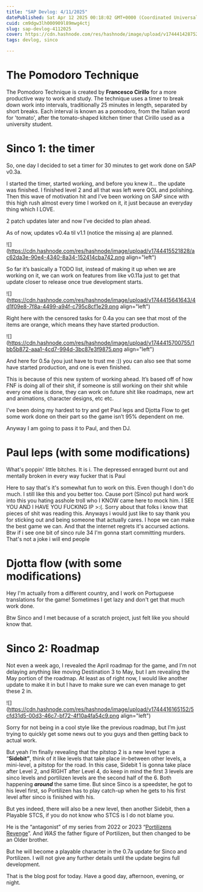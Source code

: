 ```yaml
---
title: "SAP Devlog: 4/11/2025"
datePublished: Sat Apr 12 2025 00:18:02 GMT+0000 (Coordinated Universal Time)
cuid: cm9dgw3lh000909l89mwg4ctj
slug: sap-devlog-4112025
cover: https://cdn.hashnode.com/res/hashnode/image/upload/v1744414287523/36ca46c4-d22f-4cdd-a090-c7c1b05ec265.jpeg
tags: devlog, sinco

---
```


# The Pomodoro Technique

The Pomodoro Technique is created by **Francesco Cirillo** for a more productive way to work and study. The technique uses a timer to break down work into intervals, traditionally 25 minutes in length, separated by short breaks. Each interval is known as a pomodoro, from the Italian word for 'tomato', after the tomato-shaped kitchen timer that Cirillo used as a university student.

# Sinco 1: the timer

So, one day I decided to set a timer for 30 minutes to get work done on SAP v0.3a.

I started the timer, started working, and before you knew it… the update was finished. I finished level 2 and all that was left were QOL and polishing. Then this wave of motivation hit and I’ve been working on SAP since with this high rush almost every time I worked on it, it just because an everyday thing which I LOVE.

2 patch updates later and now I’ve decided to plan ahead.

As of now, updates v0.4a til v1.1 (notice the missing a) are planned.

![](https://cdn.hashnode.com/res/hashnode/image/upload/v1744415521828/ac62da3e-90e4-4340-8a34-152414cba742.png align="left")

So far it’s basically a TODO list, instead of making it up when we are working on it, we can work on features from like v0.11a just to get that update closer to release once true development starts.

![](https://cdn.hashnode.com/res/hashnode/image/upload/v1744415641643/4d1f09e8-7f8a-4499-a94f-c795c8cf1e29.png align="left")

Right here with the censored tasks for 0.4a you can see that most of the items are orange, which means they have started production.

![](https://cdn.hashnode.com/res/hashnode/image/upload/v1744415700755/1bb5b872-aaa1-4cd7-994d-3bc87e3f9875.png align="left")

And here for 0.5a (you just have to trust me :)) you can also see that some have started production, and one is even finished.

This is because of this new system of working ahead. It’s based off of how FNF is doing all of their shit, if someone is still working on their shit while every one else is done, they can work on future shit like roadmaps, new art and animations, character designs, etc etc.

I’ve been doing my hardest to try and get Paul leps and Djotta Flow to get some work done on their part so the game isn’t 95% dependent on me.

Anyway I am going to pass it to Paul, and then DJ.

# Paul leps (with some modifications)

What's poppin' little bitches. It is i. The depressed enraged burnt out and mentally broken in every way fucker that is Paul

Here to say that's it's somewhat fun to work on this. Even though I don't do much. I still like this and you better too. Cause port (Sinco) put hard work into this you hating asshole troll who I KNOW came here to mock him. I SEE YOU AND I HAVE YOU FUCKING IP &gt;:(. Sorry about that folks i know that pieces of shit was reading this. Anyways i would just like to say thank you for sticking out and being someone that actually cares. I hope we can make the best game we can. And that the internet regrets it's accursed actions. Btw if i see one bit of sinco rule 34 I'm gonna start committing murders. That's not a joke i will end people

# Djotta flow (with some modifications)

Hey I'm actually from a different country, and I work on Portuguese translations for the game! Sometimes I get lazy and don't get that much work done.

Btw Sinco and I met because of a scratch project, just felt like you should know that.

# Sinco 2: Roadmap

Not even a week ago, I revealed the April roadmap for the game, and I’m not delaying anything like moving Destination 3 to May, but I am revealing the May portion of the roadmap. At least as of right now, I would like another update to make it in but I have to make sure we can even manage to get these 2 in.

![](https://cdn.hashnode.com/res/hashnode/image/upload/v1744416165152/5cfd31d5-00d3-46c7-bf72-4f10a4fa54c9.png align="left")

Sorry for not being in a cool style like the previous roadmap, but I’m just trying to quickly get some news out to you guys and then getting back to actual work.

But yeah I’m finally revealing that the pitstop 2 is a new level type: a “**Sidebit”**, think of it like levels that take place in-between other levels, a mini-level, a pitstop for the road. In this case, Sidebit 1 is gonna take place after Level 2, and RIGHT after Level 4, do keep in mind the first 3 levels are sinco levels and portilizen levels are the second half of the 6. Both happening ***around*** the same time. But since Sinco is a speedster, he got to his level first, so Portilizen has to play catch-up when he gets to his first level after sinco is finished with his.

But yes indeed, there will also be a new level, then another Sidebit, then a Playable STCS, if you do not know who STCS is I do not blame you.

He is the “antagonist” of my series from 2022 or 2023 “[Portilizens Revenge](https://www.youtube.com/watch?v=eUlj46e4WOc)”. And *WAS* the father figure of Portilizen, but then changed to be an Older brother.

But he will become a playable character in the 0.7a update for Sinco and Portilizen. I will not give any further details until the update begins full development.

That is the blog post for today. Have a good day, afternoon, evening, or night.